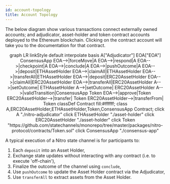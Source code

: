 ```yaml
---
id: account-topology
title: Account Topology
---
```


The below diagram show various transactions connect externally owned accounts; and adjudicator, asset-holder and token contract accounts deployed to the Ethereum blockchain. Clicking on the contract account will take you to the documentation for that contract.

<div class="mermaid" align="center">
graph LR
linkStyle default interpolate basis
A["Adjudicator"]
EOA["EOA"]
ConsensusApp
EOA-->|forceMove|A
EOA-->|respond|A
EOA-->|checkpoint|A
EOA-->|conclude|A
EOA-->|pushOutcome|A
EOA-->|deposit|ETHAssetHolder
EOA-->|claimAll|ETHAssetHolder
EOA-->|transferAll|ETHAssetHolder
EOA-->|deposit|ERC20AssetHolder
EOA-->|claimAll|ERC20AssetHolder
EOA-->|transferAll|ERC20AssetHolder
A-->|setOutcome| ETHAssetHolder
A-->|setOutcome| ERC20AssetHolder
A-->|validTransition|ConsensusApp
Token
EOA-->|approve|Token
ERC20AssetHolder-->|transfer| Token
ERC20AssetHolder-->|transferFrom| Token
classDef Contract fill:#ffffff;
class A,ERC20AssetHolder,ETHAssetHolder,Token,ConsensusApp Contract;
click A "./nitro-adjudicator"
click ETHAssetHolder "./asset-holder"
click ERC20AssetHolder "./asset-holder"
click Token "https://github.com/statechannels/monorepo/tree/master/packages/nitro-protocol/contracts/Token.sol"
click ConsensusApp "./consensus-app"
</div>

A typical execution of a Nitro state channel is for participants to:

1. Each `deposit` into an Asset Holder,
2. Exchange state updates without interacting with any contract (i.e. to execute 'off-chain'),
3. Finalize the outcome of the channel using `conclude`,
4. Use `pushOutcome` to update the Asset Holder contract via the Adjudicator,
5. Use `transferAll` to extract assets from the Asset Holder.
